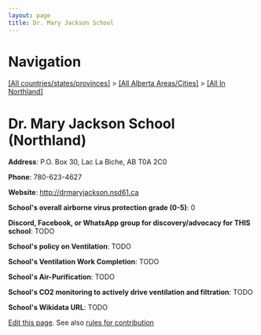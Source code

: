 ```yaml
---
layout: page
title: Dr. Mary Jackson School
---
```

# Navigation

[[All countries/states/provinces]](../../..) > [[All Alberta Areas/Cities]](../..) > [[All In Northland]](..)

# Dr. Mary Jackson School (Northland)

**Address**: P.O. Box 30, Lac La Biche, AB T0A 2C0

**Phone**: 780-623-4627

**Website**: <http://drmaryjackson.nsd61.ca>

**School's overall airborne virus protection grade (0-5)**: 0

**Discord, Facebook, or WhatsApp group for discovery/advocacy for THIS school**: TODO

**School's policy on Ventilation**: TODO

**School's Ventilation Work Completion**: TODO

**School's Air-Purification**: TODO

**School's CO2 monitoring to actively drive ventilation and filtration**: TODO

**School's Wikidata URL**: TODO


[Edit this page](https://github.com/ventilate-schools/AB/edit/main/./Northland/Dr._Mary_Jackson_School.md). See also [rules for contribution](../../../contribution-rules/)